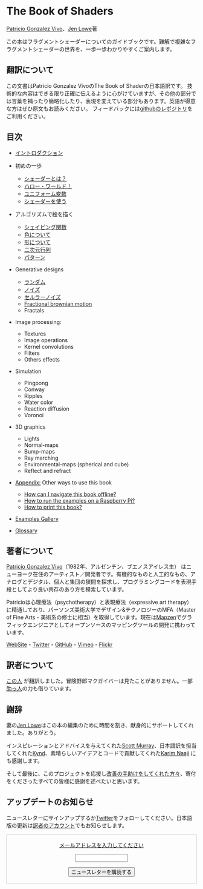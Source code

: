 <canvas id="custom" class="canvas" data-fragment-url="src/moon/moon.frag" data-textures="src/moon/moon.jpg" width="350px" height="350px"></canvas>

# The Book of Shaders
[Patricio Gonzalez Vivo](http://patriciogonzalezvivo.com/)、[Jen Lowe](http://jenlowe.net/)著

この本はフラグメントシェーダーについてのガイドブックです。難解で複雑なフラグメントシェーダーの世界を、一歩一歩わかりやすくご案内します。

## 翻訳について

この文書はPatricio Gonzalez VivoのThe Book of Shaderの日本語訳です。
技術的な内容はできる限り正確に伝えるように心がけていますが、その他の部分では言葉を補ったり簡略化したり、表現を変えている部分もあります。英語が得意な方はぜひ原文もお読みください。
フィードバックには[githubのレポジトリ](https://github.com/patriciogonzalezvivo/thebookofshaders)をご利用ください。

<div class="header">
<a href="https://www.paypal.com/cgi-bin/webscr?cmd=_s-xclick&hosted_button_id=B5FSVSHGEATCG" style="float: right;"><img src="https://www.paypalobjects.com/en_US/i/btn/btn_donate_SM.gif" alt=""></a>
</div>

## 目次

* [イントロダクション](00/?lan=jp)

* 初めの一歩
    * [シェーダーとは？](01/?lan=jp)
    * [ハロー・ワールド！](02/?lan=jp)
    * [ユニフォーム変数](03/?lan=jp)
    * [シェーダーを使う](04/?lan=jp)

* アルゴリズムで絵を描く
    * [シェイピング関数](05/?lan=jp)
    * [色について](06/?lan=jp)
    * [形について](07/?lan=jp)
    * [二次元行列](08/?lan=jp)
    * [パターン](09/?lan=jp)

* Generative designs
    * [ランダム](10/?lan=jp)
    * [ノイズ](11/?lan=jp)
    * [セルラーノイズ](12/?lan=jp)
    * [Fractional brownian motion](13/)
    * Fractals

* Image processing:
    * Textures
    * Image operations
    * Kernel convolutions
    * Filters
    * Others effects

* Simulation
    * Pingpong
    * Conway
    * Ripples
    * Water color
    * Reaction diffusion
    * Voronoi

* 3D graphics
    * Lights
    * Normal-maps
    * Bump-maps
    * Ray marching
    * Environmental-maps (spherical and cube)
    * Reflect and refract

* [Appendix:](appendix/) Other ways to use this book
    * [How can I navigate this book offline?](appendix/)
    * [How to run the examples on a Raspberry Pi?](appendix/)
    * [How to print this book?](appendix/)

* [Examples Gallery](examples/)

* [Glossary](glossary/)

## 著者について

[Patricio Gonzalez Vivo](http://patriciogonzalezvivo.com/)（1982年、アルゼンチン、ブエノスアイレス生） はニューヨーク在住のアーティスト／開発者です。有機的なものと人工的なもの、アナログとデジタル、個人と集団の狭間を探求し、プログラミングコードを表現手段としてより良い共存のあり方を模索しています。

Patricioは心理療法（psychotherapy）と表現療法（expressive art therapy）に精通しており、パーソンズ美術大学でデザイン&テクノロジーのMFA（Master of Fine Arts - 美術系の修士に相当）を取得しています。現在は[Mapzen](https://mapzen.com/)でグラフィックエンジニアとしてオープンソースのマッピングツールの開発に携わっています。

<div class="header"> <a href="http://patriciogonzalezvivo.com/" target="_blank">WebSite</a> - <a href="https://twitter.com/patriciogv" target="_blank">Twitter</a> - <a href="https://github.com/patriciogonzalezvivo" target="_blank">GitHub</a> - <a href="https://vimeo.com/patriciogv" target="_blank">Vimeo</a> - <a href="https://www.flickr.com/photos/106950246@N06/" target="_blank"> Flickr</a></div>

## 訳者について

[この人](http://www.kynd.info) が翻訳しました。冒険野郎マクガイバーは見たことがありません。一部[助っ人](http://troncolon.com/)の力も借りています。

## 謝辞

妻の[Jen Lowe](http://www.datatelling.com/)はこの本の編集のために時間を割き、献身的にサポートしてくれました。ありがとう。

インスピレーションとアドバイスを与えてくれた[Scott Murray](http://alignedleft.com/)、日本語訳を担当してくれた[Kynd](https://twitter.com/kyndinfo)、素晴らしいアイデアとコードで貢献してくれた[Karim Naaji](http://karim.naaji.fr/) にも感謝します。

そして最後に、このプロジェクトを応援し[改善の手助けをしてくれた方々](https://github.com/patriciogonzalezvivo/thebookofshaders/graphs/contributors)、寄付をくださったすべての皆様に感謝を述べたいと思います。

## アップデートのお知らせ

ニュースレターにサインアップするか[Twitter](https://twitter.com/bookofshaders)をフォローしてください。日本語版の更新は[訳者のアカウント](https://twitter.com/kyndinfo)でもお知らせします。


 <form style="border:1px solid #ccc;padding:3px;text-align:center;" action="https://tinyletter.com/thebookofshaders" method="post" target="popupwindow" onsubmit="window.open('https://tinyletter.com/thebookofshaders', 'popupwindow', 'scrollbars=yes,width=800,height=600');return true"><a href="https://tinyletter.com/thebookofshaders"><p><label for="tlemail">メールアドレスを入力してください</label></p></a><p><input type="text" style="width:140px" name="email" id="tlemail" /></p><input type="hidden" value="1" name="embed"/><input type="submit" value="ニュースレターを購読する" /><p><a href="https://tinyletter.com" target="_blank"></a></p></form>
